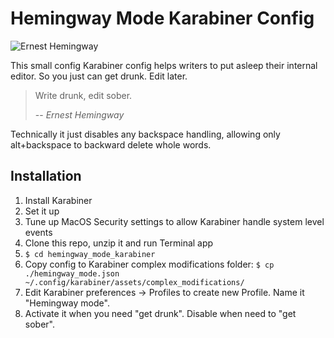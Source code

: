 # Hemingway Mode Karabiner Config
![Ernest Hemingway](http://ykl-res.azureedge.net/7951c4f4-c179-4943-a39b-2f859e713399/1.png)

This small config Karabiner config helps writers to put asleep their internal editor. So you just can get drunk. Edit later.

> Write drunk, edit sober.
>
> -- <cite>Ernest Hemingway</cite>

Technically it just disables any backspace handling, allowing only alt+backspace to backward delete whole words.

## Installation
1. Install Karabiner
2. Set it up
3. Tune up MacOS Security settings to allow Karabiner handle system level events
4. Clone this repo, unzip it and run Terminal app
5. `$ cd hemingway_mode_karabiner`
6. Copy config to Karabiner complex modifications folder: `$ cp ./hemingway_mode.json ~/.config/karabiner/assets/complex_modifications/`
7. Edit Karabiner preferences → Profiles to create new Profile. Name it "Hemingway mode".
8. Activate it when you need "get drunk". Disable when need to "get sober".
